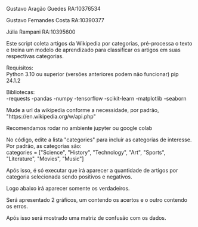 <p> </p>Gustavo Aragão Guedes RA:10376534 <br>
<p> </p>Gustavo Fernandes Costa RA:10390377 <br>
<p> </p>Júlia Rampani RA:10395600 <br>

<p> </p>Este script coleta artigos da Wikipedia por categorias, pré-processa o texto e treina um modelo de aprendizado para classificar os artigos em suas respectivas categorias. <br>

<p> Requisitos: <br>
Python 3.10 ou superior (versões anteriores podem não funcionar)
pip 24.1.2 </p>

<p>Bibliotecas: <br>
-requests
-pandas
-numpy
-tensorflow
-scikit-learn
-matplotlib
-seaborn </p>

<p> </p>Mude a url da wikipedia conforme a necessidade, por padrão, "https://en.wikipedia.org/w/api.php" <br>

<p> </p>Recomendamos rodar no ambiente jupyter ou google colab <br>

<p>No código, edite a lista "categories" para incluir as categorias de interesse. Por padrão, as categorias são: <br>
categories = ["Science", "History", "Technology", "Art", "Sports", "Literature", "Movies", "Music"] </p>

<p> </p>Após isso, é só executar que irá aparecer a quantidade de artigos por categoria selecionada sendo positivos e negativos. <br>

<p> </p>Logo abaixo irá aparecer somente os verdadeiros. <br>

<p> </p>Será apresentado 2 gráficos, um contendo os acertos e o outro contendo os erros. <br>

<p> </p>Após isso será mostrado uma matriz de confusão com os dados. <br>
